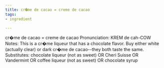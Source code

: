 ```yaml
---
title: cr�me de cacao = creme de cacao
tags:
- ingredient

---
```

cr�me de cacao = creme de cacao Pronunciation: KREM de cah-COW Notes: This is a cr�me liqueur that has a chocolate flavor. Buy either white (actually clear) or dark cr�me de cacao--they both taste the same. Substitutes: chocolate liqueur (not as sweet) OR Cheri Suisse OR Vandermint OR coffee liqueur (not as sweet) OR chocolate syrup
